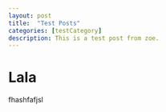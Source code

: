 ```yaml
---
layout: post
title:  "Test Posts"
categories: [testCategory]
description: This is a test post from zoe. 
---
```


# Lala

fhashfafjsl
